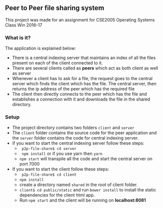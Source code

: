 ## Peer to Peer file sharing system

This project was made for an assignment for CSE2005 Operating Systems Class Win 2016-17
### What is it?
The application is explained below:
+ There is a central indexing server that maintains an index of all the files present on each of the client connected to it.
+ There are several clients called as **peers** which act as both client as well as server
+ Whenever a client has to ask for a file, the request goes to the central server which finds the client which has the file. The central server, then returns the ip address of the peer which has the required file
+ The client then directly connects to the peer which has the file and establishes a connection with it and downloads the file in the shared directory.

### Setup
+ The project directory contains two folders ```client``` and ```server```
+ The ```client``` folder contains the source code for the peer application and the ```server``` folder contains the code for central indexing server.
+ If you want to start the central indexing server follow these steps:
    + ``` p2p-file-share$ cd server```
    + ``` npm install``` or if you use yarn then ```yarn```
    + ```npm start``` will transpile all the code and start the central server on port 7000
+ If you want to start the client follow these steps:
    + ``` p2p-file-share$ cd client```
    + ``` npm install ```
    + create a directory named ``` shared ``` in the root of client folder.
    + ```client$ cd public/static``` and run ```bower install``` to install the static     dependencies for the client html app.
    + Run ```npm start``` and the client will be running on **localhost:8081**

